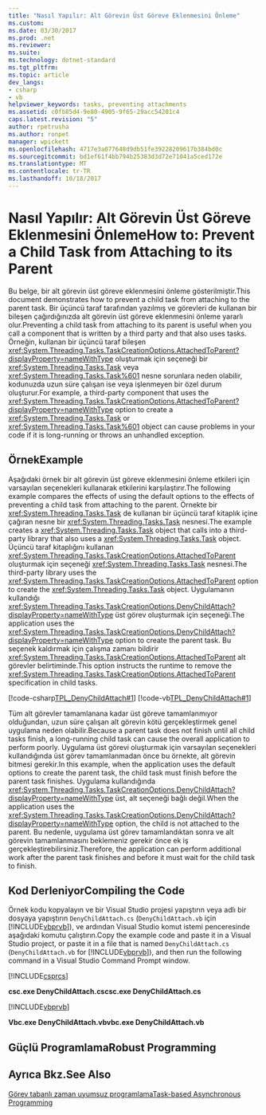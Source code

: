 ```yaml
---
title: "Nasıl Yapılır: Alt Görevin Üst Göreve Eklenmesini Önleme"
ms.custom: 
ms.date: 03/30/2017
ms.prod: .net
ms.reviewer: 
ms.suite: 
ms.technology: dotnet-standard
ms.tgt_pltfrm: 
ms.topic: article
dev_langs:
- csharp
- vb
helpviewer_keywords: tasks, preventing attachments
ms.assetid: c0fb85d4-9e80-4905-9f65-29acc54201c4
caps.latest.revision: "5"
author: rpetrusha
ms.author: ronpet
manager: wpickett
ms.openlocfilehash: 4717e3a077648d9db51fe39228209617b384bd0c
ms.sourcegitcommit: bd1ef61f4bb794b25383d3d72e71041a5ced172e
ms.translationtype: MT
ms.contentlocale: tr-TR
ms.lasthandoff: 10/18/2017
---
```

# <a name="how-to-prevent-a-child-task-from-attaching-to-its-parent"></a><span data-ttu-id="f43cd-102">Nasıl Yapılır: Alt Görevin Üst Göreve Eklenmesini Önleme</span><span class="sxs-lookup"><span data-stu-id="f43cd-102">How to: Prevent a Child Task from Attaching to its Parent</span></span>
<span data-ttu-id="f43cd-103">Bu belge, bir alt görevin üst göreve eklenmesini önleme gösterilmiştir.</span><span class="sxs-lookup"><span data-stu-id="f43cd-103">This document demonstrates how to prevent a child task from attaching to the parent task.</span></span> <span data-ttu-id="f43cd-104">Bir üçüncü taraf tarafından yazılmış ve görevleri de kullanan bir bileşen çağırdığınızda alt görevin üst göreve eklenmesini önleme yararlı olur.</span><span class="sxs-lookup"><span data-stu-id="f43cd-104">Preventing a child task from attaching to its parent is useful when you call a component that is written by a third party and that also uses tasks.</span></span> <span data-ttu-id="f43cd-105">Örneğin, kullanan bir üçüncü taraf bileşen <xref:System.Threading.Tasks.TaskCreationOptions.AttachedToParent?displayProperty=nameWithType> oluşturmak için seçeneği bir <xref:System.Threading.Tasks.Task> veya <xref:System.Threading.Tasks.Task%601> nesne sorunlara neden olabilir, kodunuzda uzun süre çalışan ise veya işlenmeyen bir özel durum oluşturur.</span><span class="sxs-lookup"><span data-stu-id="f43cd-105">For example, a third-party component that uses the <xref:System.Threading.Tasks.TaskCreationOptions.AttachedToParent?displayProperty=nameWithType> option to create a <xref:System.Threading.Tasks.Task> or <xref:System.Threading.Tasks.Task%601> object can cause problems in your code if it is long-running or throws an unhandled exception.</span></span>  
  
## <a name="example"></a><span data-ttu-id="f43cd-106">Örnek</span><span class="sxs-lookup"><span data-stu-id="f43cd-106">Example</span></span>  
 <span data-ttu-id="f43cd-107">Aşağıdaki örnek bir alt görevin üst göreve eklenmesini önleme etkileri için varsayılan seçenekleri kullanarak etkilerini karşılaştırır.</span><span class="sxs-lookup"><span data-stu-id="f43cd-107">The following example compares the effects of using the default options to the effects of preventing a child task from attaching to the parent.</span></span> <span data-ttu-id="f43cd-108">Örnekte bir <xref:System.Threading.Tasks.Task> de kullanan bir üçüncü taraf kitaplık içine çağıran nesne bir <xref:System.Threading.Tasks.Task> nesnesi.</span><span class="sxs-lookup"><span data-stu-id="f43cd-108">The example creates a <xref:System.Threading.Tasks.Task> object that calls into a third-party library that also uses a <xref:System.Threading.Tasks.Task> object.</span></span> <span data-ttu-id="f43cd-109">Üçüncü taraf kitaplığını kullanan <xref:System.Threading.Tasks.TaskCreationOptions.AttachedToParent> oluşturmak için seçeneği <xref:System.Threading.Tasks.Task> nesnesi.</span><span class="sxs-lookup"><span data-stu-id="f43cd-109">The third-party library uses the <xref:System.Threading.Tasks.TaskCreationOptions.AttachedToParent> option to create the <xref:System.Threading.Tasks.Task> object.</span></span> <span data-ttu-id="f43cd-110">Uygulamanın kullandığı <xref:System.Threading.Tasks.TaskCreationOptions.DenyChildAttach?displayProperty=nameWithType> üst görev oluşturmak için seçeneği.</span><span class="sxs-lookup"><span data-stu-id="f43cd-110">The application uses the <xref:System.Threading.Tasks.TaskCreationOptions.DenyChildAttach?displayProperty=nameWithType> option to create the parent task.</span></span> <span data-ttu-id="f43cd-111">Bu seçenek kaldırmak için çalışma zamanı bildirir <xref:System.Threading.Tasks.TaskCreationOptions.AttachedToParent> alt görevler belirtiminde.</span><span class="sxs-lookup"><span data-stu-id="f43cd-111">This option instructs the runtime to remove the <xref:System.Threading.Tasks.TaskCreationOptions.AttachedToParent> specification in child tasks.</span></span>  
  
 [!code-csharp[TPL_DenyChildAttach#1](../../../samples/snippets/csharp/VS_Snippets_Misc/tpl_denychildattach/cs/denychildattach.cs#1)]
 [!code-vb[TPL_DenyChildAttach#1](../../../samples/snippets/visualbasic/VS_Snippets_Misc/tpl_denychildattach/vb/denychildattach.vb#1)]  
  
 <span data-ttu-id="f43cd-112">Tüm alt görevler tamamlanana kadar üst göreve tamamlanmıyor olduğundan, uzun süre çalışan alt görevin kötü gerçekleştirmek genel uygulama neden olabilir.</span><span class="sxs-lookup"><span data-stu-id="f43cd-112">Because a parent task does not finish until all child tasks finish, a long-running child task can cause the overall application to perform poorly.</span></span> <span data-ttu-id="f43cd-113">Uygulama üst görevi oluşturmak için varsayılan seçenekleri kullandığında üst görev tamamlanmadan önce bu örnekte, alt görevin bitmesi gerekir.</span><span class="sxs-lookup"><span data-stu-id="f43cd-113">In this example, when the application uses the default options to create the parent task, the child task must finish before the parent task finishes.</span></span> <span data-ttu-id="f43cd-114">Uygulama kullandığında <xref:System.Threading.Tasks.TaskCreationOptions.DenyChildAttach?displayProperty=nameWithType> üst, alt seçeneği bağlı değil.</span><span class="sxs-lookup"><span data-stu-id="f43cd-114">When the application uses the <xref:System.Threading.Tasks.TaskCreationOptions.DenyChildAttach?displayProperty=nameWithType> option, the child is not attached to the parent.</span></span> <span data-ttu-id="f43cd-115">Bu nedenle, uygulama üst görev tamamlandıktan sonra ve alt görevin tamamlanmasını beklemeniz gerekir önce ek iş gerçekleştirebilirsiniz.</span><span class="sxs-lookup"><span data-stu-id="f43cd-115">Therefore, the application can perform additional work after the parent task finishes and before it must wait for the child task to finish.</span></span>  
  
## <a name="compiling-the-code"></a><span data-ttu-id="f43cd-116">Kod Derleniyor</span><span class="sxs-lookup"><span data-stu-id="f43cd-116">Compiling the Code</span></span>  
 <span data-ttu-id="f43cd-117">Örnek kodu kopyalayın ve bir Visual Studio projesi yapıştırın veya adlı bir dosyaya yapıştırın `DenyChildAttach.cs` (`DenyChildAttach.vb` için [!INCLUDE[vbprvb](../../../includes/vbprvb-md.md)]), ve ardından Visual Studio komut istemi penceresinde aşağıdaki komutu çalıştırın.</span><span class="sxs-lookup"><span data-stu-id="f43cd-117">Copy the example code and paste it in a Visual Studio project, or paste it in a file that is named `DenyChildAttach.cs` (`DenyChildAttach.vb` for [!INCLUDE[vbprvb](../../../includes/vbprvb-md.md)]), and then run the following command in a Visual Studio Command Prompt window.</span></span>  
  
 [!INCLUDE[csprcs](../../../includes/csprcs-md.md)]  
  
 <span data-ttu-id="f43cd-118">**csc.exe DenyChildAttach.cs**</span><span class="sxs-lookup"><span data-stu-id="f43cd-118">**csc.exe DenyChildAttach.cs**</span></span>  
  
 [!INCLUDE[vbprvb](../../../includes/vbprvb-md.md)]  
  
 <span data-ttu-id="f43cd-119">**Vbc.exe DenyChildAttach.vb**</span><span class="sxs-lookup"><span data-stu-id="f43cd-119">**vbc.exe DenyChildAttach.vb**</span></span>  
  
## <a name="robust-programming"></a><span data-ttu-id="f43cd-120">Güçlü Programlama</span><span class="sxs-lookup"><span data-stu-id="f43cd-120">Robust Programming</span></span>  
  
## <a name="see-also"></a><span data-ttu-id="f43cd-121">Ayrıca Bkz.</span><span class="sxs-lookup"><span data-stu-id="f43cd-121">See Also</span></span>  
 [<span data-ttu-id="f43cd-122">Görev tabanlı zaman uyumsuz programlama</span><span class="sxs-lookup"><span data-stu-id="f43cd-122">Task-based Asynchronous Programming</span></span>](../../../docs/standard/parallel-programming/task-based-asynchronous-programming.md)
